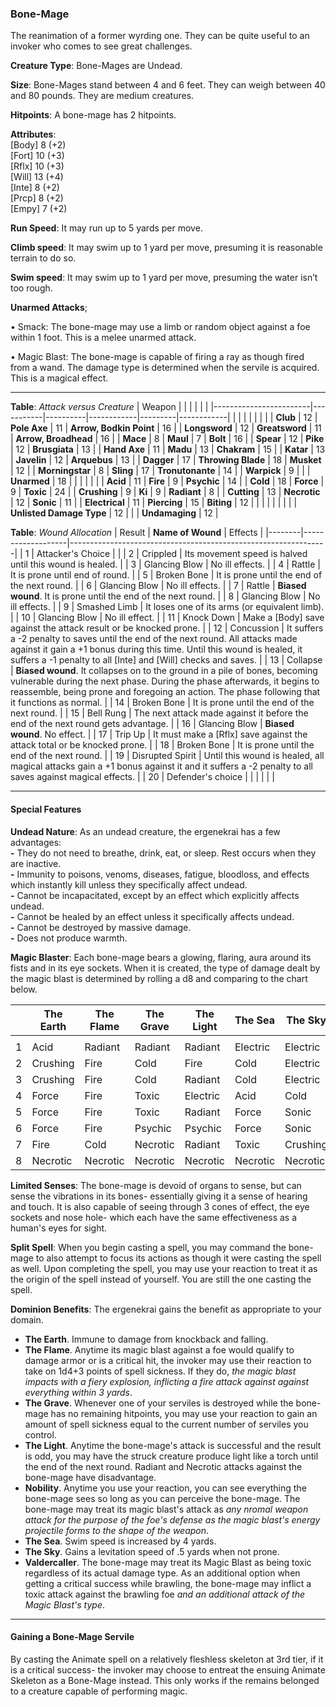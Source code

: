 ### Bone-Mage
The reanimation of a former wyrding one. They can be quite useful to an invoker who comes to see great challenges.

**Creature Type**: Bone-Mages are Undead.

**Size**: Bone-Mages stand between 4 and 6 feet. They can weigh between 40 and 80 pounds. They are medium creatures.

**Hitpoints**: A bone-mage has 2 hitpoints.

**Attributes**:  
[Body] 8 (+2)  
[Fort] 10 (+3)  
[Rflx] 10 (+3)  
[Will] 13 (+4)  
[Inte] 8 (+2)  
[Prcp] 8 (+2)  
[Empy] 7 (+2)  

**Run Speed**: It may run up to 5 yards per move.

**Climb speed**: It may swim up to 1 yard per move, presuming it is reasonable terrain to do so.

**Swim speed**: It may swim up to 1 yard per move, presuming the water isn’t too rough.

**Unarmed Attacks**;

 • Smack: The bone-mage may use a limb or random object against a foe within 1 foot. This is a melee unarmed attack.

 • Magic Blast: The bone-mage is capable of firing a ray as though fired from a wand. The damage type is determined when the servile is acquired. This is a magical effect.

---------------------

**Table**: *Attack versus Creature*
| Weapon                 |          |            |         |            |         |
|------------------------|-----------|----------|------------|---------|------------|
|                            |        |                    |        |                            |         |
| **Club**                   | 12     | **Pole Axe**       | 11     | **Arrow, Bodkin Point**    | 16    |
| **Longsword**              | 12     | **Greatsword**     | 11     | **Arrow, Broadhead**       | 16    |
| **Mace**                   | 8      | **Maul**           | 7      | **Bolt**                   | 16    |
| **Spear**                  | 12     | **Pike**           | 12     | **Brusgiata**              | 13    |
| **Hand Axe**               | 11     | **Madu**           | 13     | **Chakram**                | 15    |
| **Katar**                  | 13     | **Javelin**        | 12     | **Arquebus**               | 13    |
| **Dagger**                 | 17     | **Throwing Blade** | 18     | **Musket**                 | 12    |
| **Morningstar**            | 8      | **Sling**          | 17     | **Tronutonante**           | 14    |
| **Warpick**                | 9      |                    |        | **Unarmed**                | 18    |
|                            |        |                    |        |
| **Acid**                   | 11     | **Fire**           | 9      | **Psychic**                | 14     |
| **Cold**                   | 18     | **Force**          | 9      | **Toxic**                  | 24     |
| **Crushing**               | 9      | **Ki**             | 9      | **Radiant**                | 8      |
| **Cutting**                | 13     | **Necrotic**       | 12     | **Sonic**                  | 11     |
| **Electrical**             | 11     | **Piercing**       | 15     | **Biting**                 | 12     |
|                            |        |                    |        |                            |        |
| **Unlisted Damage Type**   | 12     |                    |        | **Undamaging**             | 12 |

**Table**: *Wound Allocation*
| Result | **Name of Wound** | Effects                                                        |
|--------|-------------------|----------------------------------------------------------------|
|   1    | Attacker's Choice |                                                                |
|   2    | Crippled          | Its movement speed is halved until this wound is healed.      |
|   3    | Glancing Blow     | No ill effects. |
|   4    | Rattle            | It is prone until end of round. |
|   5    | Broken Bone       | It is prone until the end of the next round. |
|   6    | Glancing Blow     | No ill effects. |
|   7    | Rattle            | **Biased wound**. It is prone until the end of the next round. |
|   8    | Glancing Blow     | No ill effects.                                     |
|   9    | Smashed Limb      | It loses one of its arms (or equivalent limb). |
|   10   | Glancing Blow     | No ill effect. |
|   11   | Knock Down        | Make a [Body] save against the attack result or be knocked prone. |
|   12   | Concussion        | It suffers a -2 penalty to saves until the end of the next round. All attacks made against it gain a +1 bonus during this time. Until this wound is healed, it suffers a -1 penalty to all [Inte] and [Will] checks and saves. |
|   13   | Collapse         | **Biased wound**. It collapses on to the ground in a pile of bones, becoming vulnerable during the next phase. During the phase afterwards, it begins to reassemble, being prone and foregoing an action. The phase following that it functions as normal. |
|   14   | Broken Bone       | It is prone until the end of the next round. |
|   15   | Bell Rung         | The next attack made against it before the end of the next round gets advantage.  |
|   16   | Glancing Blow     | **Biased wound**. No effect. |
|   17   | Trip Up           | It must make a [Rflx] save against the attack total or be knocked prone.                                  |
|   18   | Broken Bone       | It is prone until the end of the next round. |
|   19   | Disrupted Spirit  | Until this wound is healed, all magical attacks gain a +1 bonus against it and it suffers a -2 penalty to all saves against magical effects. |
|   20   | Defender's choice |                                   |
|        |                                                |                                   |

---------------------

#### Special Features

**Undead Nature**: As an undead creature, the ergenekrai has a few advantages:  
**-** They do not need to breathe, drink, eat, or sleep. Rest occurs when they are inactive.  
**-** Immunity to poisons, venoms, diseases, fatigue, bloodloss, and effects which instantly kill unless they specifically affect undead.  
**-** Cannot be incapacitated, except by an effect which explicitly affects undead.  
**-** Cannot be healed by an effect unless it specifically affects undead.  
**-** Cannot be destroyed by massive damage.  
**-** Does not produce warmth.  

**Magic Blaster**: Each bone-mage bears a glowing, flaring, aura around its fists and in its eye sockets. When it is created, the type of damage dealt by the magic blast is determined by rolling a d8 and comparing to the chart below.

|   | The Earth | The Flame | The Grave | The Light | The Sea | The Sky | Nobility |  Valdercaller |
|---|-----------|-----------|-----------|-----------|---------|---------|----------|---------------|
|   |           |           |           |           |         |         |          |               |
| 1 |   Acid    |  Radiant  |  Radiant  |  Radiant  | Electric| Electric|   Cold   |   Piercing    |
| 2 | Crushing  |   Fire    |    Cold   |   Fire    |   Cold  | Electric|Electrical|     Acid      |
| 3 | Crushing  |   Fire    |    Cold   |  Radiant  |   Cold  | Electric|   Fire   |     Cold      |
| 4 |   Force   |   Fire    |   Toxic   | Electric  |   Acid  |   Cold  |    Ki    |     Fire      |
| 5 |   Force   |   Fire    |   Toxic   |  Radiant  |   Force |  Sonic  |  Psychic |    Biting     |
| 6 |   Force   |   Fire    |  Psychic  |  Psychic  |   Force |  Sonic  |  Radiant |   Radiant     |
| 7 |    Fire   |   Cold    | Necrotic  |  Radiant  |  Toxic  | Crushing|   Sonic  |   Electric    |
| 8 | Necrotic  | Necrotic  | Necrotic  | Necrotic  | Necrotic | Necrotic | Necrotic | Necrotic    |

**Limited Senses**: The bone-mage is devoid of organs to sense, but can sense the vibrations in its bones- essentially giving it a sense of hearing and touch. It is also capable of seeing through 3 cones of effect, the eye sockets and nose hole- which each have the same effectiveness as a human's eyes for sight.

**Split Spell**: When you begin casting a spell, you may command the bone-mage to also attempt to focus its actions as though it were casting the spell as well. Upon completing the spell, you may use your reaction to treat it as the origin of the spell instead of yourself. You are still the one casting the spell.

**Dominion Benefits**: The ergenekrai gains the benefit as appropriate to your domain.  
* **The Earth**. Immune to damage from knockback and falling.
* **The Flame**. Anytime its magic blast against a foe would qualify to damage armor or is a critical hit, the invoker may use their reaction to take on 1d4+3 points of spell sickness. If they do, *the magic blast impacts with a fiery explosion, inflicting a fire attack against against everything within 3 yards*.
* **The Grave**. Whenever one of your serviles is destroyed while the bone-mage has no remaining hitpoints, you may use your reaction to gain an amount of spell sickness equal to the current number of serviles you control.
* **The Light**. Anytime the bone-mage's attack is successful and the result is odd, you may have the struck creature produce light like a torch until the end of the next round. Radiant and Necrotic attacks against the bone-mage have disadvantage.
* **Nobility**. Anytime you use your reaction, you can see everything the bone-mage sees so long as you can perceive the bone-mage. The bone-mage may treat its magic blast's attack as *any nromal weapon attack for the purpose of the foe's defense as the magic blast's energy projectile forms to the shape of the weapon*.
* **The Sea**. Swim speed is increased by 4 yards.
* **The Sky**. Gains a levitation speed of .5 yards when not prone.
* **Valdercaller**. The bone-mage may treat its Magic Blast as being toxic regardless of its actual damage type. As an additional option when getting a critical success while brawling, the bone-mage may inflict a toxic attack against the brawling foe *and an additional attack of the Magic Blast's type*.

-----

#### Gaining a Bone-Mage Servile

By casting the Animate spell on a relatively fleshless skeleton at 3rd tier, if it is a critical success- the invoker may choose to entreat the ensuing Animate Skeleton as a Bone-Mage instead. This only works if the remains belonged to a creature capable of performing magic.
